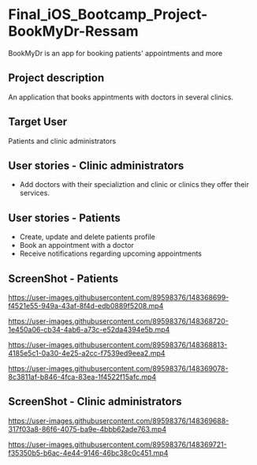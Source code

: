 # Final_iOS_Bootcamp_Project-BookMyDr-Ressam
BookMyDr is an app for booking patients' appointments and more


## Project description
An application that books appintments with doctors in several clinics.


## Target User
Patients and clinic administrators


## User stories - Clinic administrators
   - Add doctors with their specializtion and clinic or clinics they offer their services.


## User stories - Patients
   - Create, update and delete patients profile
   - Book an appointment with a doctor
   - Receive notifications regarding upcoming appointments

## ScreenShot - Patients


https://user-images.githubusercontent.com/89598376/148368699-f4521e55-949a-43af-8f4d-edb0889f5208.mp4


https://user-images.githubusercontent.com/89598376/148368720-1e450a06-cb34-4ab6-a73c-e52da4394e5b.mp4


https://user-images.githubusercontent.com/89598376/148368813-4185e5c1-0a30-4e25-a2cc-f7539ed9eea2.mp4


https://user-images.githubusercontent.com/89598376/148369078-8c3811af-b846-4fca-83ea-1f4522f15afc.mp4


## ScreenShot - Clinic administrators


https://user-images.githubusercontent.com/89598376/148369688-317f03a8-86f6-4075-ba9e-4bbb62ade763.mp4



https://user-images.githubusercontent.com/89598376/148369721-f35350b5-b6ac-4e44-9146-46bc38c0c451.mp4





